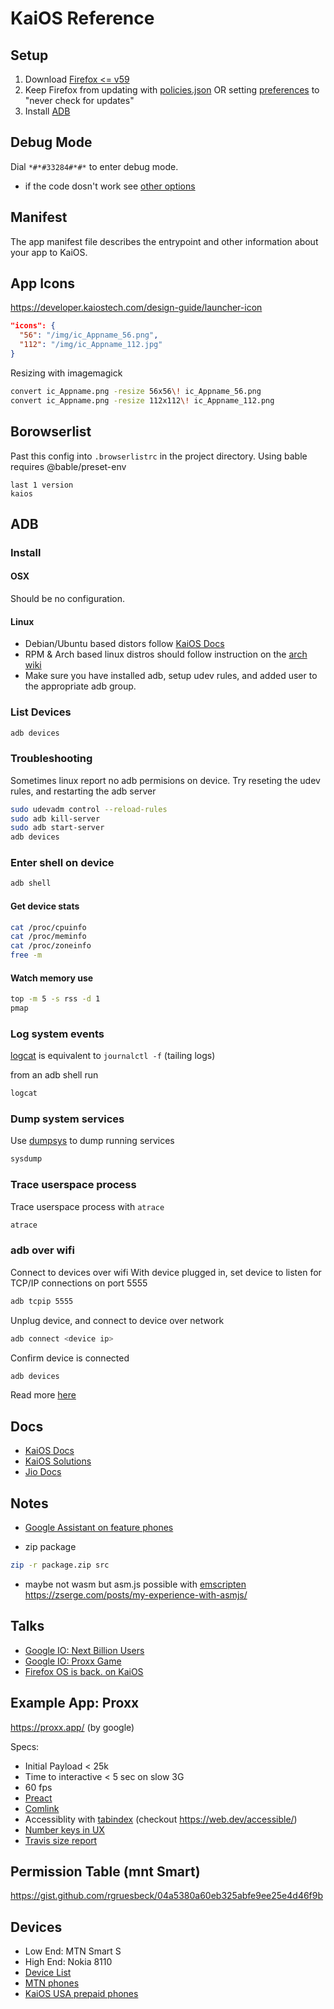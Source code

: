 # KaiOS Reference

## Setup
1. Download [Firefox <= v59](https://ftp.mozilla.org/pub/firefox/releases/)
2. Keep Firefox from updating with [policies.json](https://github.com/mozilla/policy-templates) OR setting [preferences](about:preferences) to "never check for updates"
3. Install [ADB](https://developer.android.com/studio/command-line/adb)

## Debug Mode
Dial `*#*#33284#*#*` to enter debug mode.
- if the code dosn't work see [other options](https://sites.google.com/view/bananahackers/development/debug-mode)

## Manifest
The app manifest file describes the entrypoint and other information about your app to KaiOS.

## App Icons
https://developer.kaiostech.com/design-guide/launcher-icon
```json
"icons": {
  "56": "/img/ic_Appname_56.png",
  "112": "/img/ic_Appname_112.jpg"
}
```

Resizing with imagemagick
```sh
convert ic_Appname.png -resize 56x56\! ic_Appname_56.png
convert ic_Appname.png -resize 112x112\! ic_Appname_112.png
```

## Borowserlist
Past this config into `.browserlistrc` in the project directory. Using bable requires @bable/preset-env 
```text
last 1 version
kaios
```

## ADB
### Install
#### OSX
Should be no configuration.
#### Linux
- Debian/Ubuntu based distors follow [KaiOS Docs](https://developer.kaiostech.com/getting-started/env-setup/os-env-setup)
- RPM & Arch based linux distros should follow instruction on the [arch wiki](https://wiki.archlinux.org/index.php/Android_Debug_Bridge)
- Make sure you have installed adb, setup udev rules, and added user to the appropriate adb group.

### List Devices
```sh
adb devices
```

### Troubleshooting
Sometimes linux report no adb permisions on device.
Try reseting the udev rules, and restarting the adb server
```sh
sudo udevadm control --reload-rules
sudo adb kill-server
sudo adb start-server
adb devices
```


### Enter shell on device
```sh
adb shell
```

#### Get device stats
```sh
cat /proc/cpuinfo
cat /proc/meminfo
cat /proc/zoneinfo
free -m
```

#### Watch memory use
```sh
top -m 5 -s rss -d 1
pmap
```

### Log system events
[logcat](https://developer.android.com/studio/command-line/logcat) is equivalent to `journalctl -f` (tailing logs)

from an adb shell run
```sh
logcat
```

### Dump system services
Use [dumpsys](https://developer.android.com/studio/command-line/dumpsys) to dump running services
```sh
sysdump
```

### Trace userspace process
Trace userspace process with `atrace`
```sh
atrace
```

### adb over wifi
Connect to devices over wifi
With device plugged in, set device to listen for TCP/IP connections on port 5555
```sh
adb tcpip 5555
```
Unplug device, and connect to device over network
```sh
adb connect <device ip>
```
Confirm device is connected
```sh
adb devices
```
Read more [here](https://developer.android.com/studio/command-line/adb#wireless)


## Docs
- [KaiOS Docs](https://developer.kaiostech.com/)
- [KaiOS Solutions](https://support.kaiostech.com/en/support/solutions)
- [Jio Docs](http://www.jiodevelopers.com/developer-portal/)

## Notes
- [Google Assistant on feature phones](https://developers.google.com/assistant/surfaces/feature-entry-level-phones)


- zip package
```sh
zip -r package.zip src
```


- maybe not wasm but asm.js possible with [emscripten](https://emscripten.org/docs/getting_started/index.html)
https://zserge.com/posts/my-experience-with-asmjs/

## Talks
- [Google IO: Next Billion Users](https://www.youtube.com/watch?v=ak6Uj02DTjk)
- [Google IO: Proxx Game](https://youtu.be/w8P5HLxcIO4)
- [Firefox OS is back. on KaiOS](https://youtu.be/_UPk3mpcDP4)

## Example App: Proxx
https://proxx.app/ (by google)

Specs:
- Initial Payload < 25k
- Time to interactive < 5 sec on slow 3G
- 60 fps
- [Preact](https://preactjs.com/)
- [Comlink](https://github.com/GoogleChromeLabs/comlink)
- Accessiblity with [tabindex](https://developers.google.com/web/fundamentals/accessibility/focus/using-tabindex) (checkout https://web.dev/accessible/)
- [Number keys in UX](https://youtu.be/w8P5HLxcIO4?t=1720)
- [Travis size report](https://github.com/GoogleChromeLabs/travis-size-report)

## Permission Table (mnt Smart)
https://gist.github.com/rgruesbeck/04a5380a60eb325abfe9ee25e4d46f9b

## Devices
- Low End: MTN Smart S
- High End: Nokia 8110
- [Device List](https://www.kaiostech.com/explore/devices/)
- [MTN phones](https://simbatelecom.com/product/mtn-kamunye/)
- [KaiOS USA prepaid phones](https://www.bestbuy.com/site/searchpage.jsp?_dyncharset=UTF-8&browsedCategory=pcmcat158500050014&id=pcat17071&iht=n&ks=960&list=y&qp=operatingsystem_facet%3DOperating%20System~KaiOS&sc=Global&st=categoryid%24pcmcat158500050014&type=page&usc=All%20Categories)